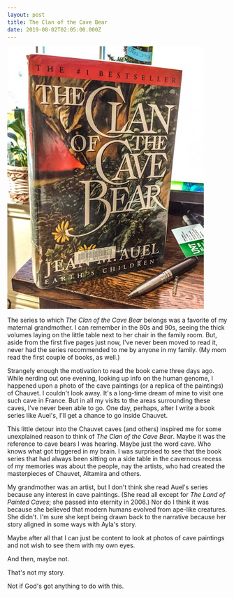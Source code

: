 ```yaml
---
layout: post
title: The Clan of the Cave Bear
date: 2019-08-02T02:05:00.000Z
---
```

![](/assets/uploads/ee708ff3-c781-4d44-a8f6-c131db9bca7c.jpeg)

The series to which _The Clan of the Cave Bear_ belongs was a favorite of my maternal grandmother. I can remember in the 80s and 90s, seeing the thick volumes laying on the little table next to her chair in the family room. But, aside from the first five pages just now, I've never been moved to read it, never had the series recommended to me by anyone in my family. (My mom read the first couple of books, as well.)

Strangely enough the motivation to read the book came three days ago. While nerding out one evening, looking up info on the human genome, I happened upon a photo of the cave paintings (or a replica of the paintings) of Chauvet. I couldn't look away. It's a long-time dream of mine to visit one such cave in France. But in all my visits to the areas surrounding these caves, I've never been able to go. One day, perhaps, after I write a book series like Auel's, I'll get a chance to go inside Chauvet.

This little detour into the Chauvet caves (and others) inspired me for some unexplained reason to think of _The Clan of the Cave Bear_. Maybe it was the reference to cave bears I was hearing. Maybe just the word cave. Who knows what got triggered in my brain. I was surprised to see that the book series that had always been sitting on a side table in the cavernous recess of my memories was about the people, nay the artists, who had created the masterpieces of Chauvet, Altamira and others.

My grandmother was an artist, but I don't think she read Auel's series because any interest in cave paintings. (She read all except for _The Land of Painted Caves_; she passed into eternity in 2006.) Nor do I think it was because she believed that modern humans evolved from ape-like creatures. She didn't. I'm sure she kept being drawn back to the narrative because her story aligned in some ways with Ayla's story.

Maybe after all that I can just be content to look at photos of cave paintings and not wish to see them with my own eyes.

 And then, maybe not.

That's not my story.

Not if God's got anything to do with this.
